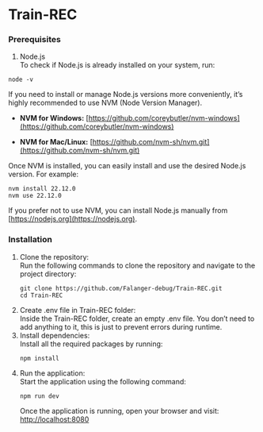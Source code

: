 # Train-REC
### Prerequisites 
1. Node.js  
  To check if Node.js is already installed on your system, run:
  ```
  node -v  
  ```
  If you need to install or manage Node.js versions more conveniently, it’s highly recommended to use NVM (Node Version Manager).
  - **NVM for Windows:**
  [https://github.com/coreybutler/nvm-windows](https://github.com/coreybutler/nvm-windows)
  
  - **NVM for Mac/Linux:**
  [https://github.com/nvm-sh/nvm.git](https://github.com/nvm-sh/nvm.git)

  Once NVM is installed, you can easily install and use the desired Node.js version. For example:
  ```
  nvm install 22.12.0
  nvm use 22.12.0
  ```
  If you prefer not to use NVM, you can install Node.js manually from [https://nodejs.org](https://nodejs.org).
### Installation
1. Clone the repository:  
   Run the following commands to clone the repository and navigate to the project directory:
   ```
   git clone https://github.com/Falanger-debug/Train-REC.git
   cd Train-REC
   ```
3. Create .env file in Train-REC folder:  
   Inside the Train-REC folder, create an empty .env file. You don’t need to add anything to it, this is just to prevent errors during runtime.
4. Install dependencies:  
   Install all the required packages by running:
   ```
   npm install
   ```
6. Run the application:  
   Start the application using the following command:
   ```
   npm run dev
   ```
   Once the application is running, open your browser and visit:  
   [http://localhost:8080](http://localhost:8080)
   
